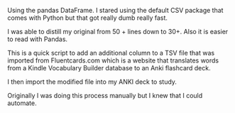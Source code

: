 Using the pandas DataFrame. I stared using the default CSV package that comes with Python but that got really dumb really fast. 

I was able to distill my original from 50 + lines down to 30+. Also it is easier to read with Pandas. 

This is a quick script to add an additional column to a TSV file that was imported from Fluentcards.com which is a website that translates words from a Kindle Vocabulary Builder database to an Anki flashcard deck. 

I then import the modified file into my ANKI deck to study. 

Originally I was doing this process manually but I knew that I could automate. 
